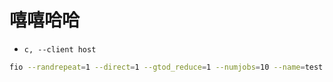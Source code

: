 # 嘻嘻哈哈


* `c, --client host`


```bash
fio --randrepeat=1 --direct=1 --gtod_reduce=1 --numjobs=10 --name=test --filename=test --bs=4M --iodepth=4 --size=10G --readwrite=write --ramp_time=4
```
